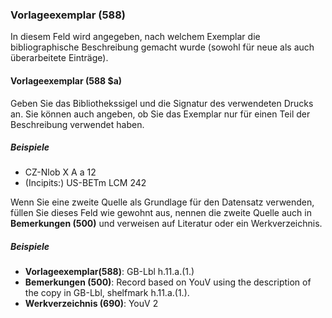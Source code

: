 ### Vorlageexemplar (588)

In diesem Feld wird angegeben, nach welchem Exemplar die bibliographische Beschreibung gemacht wurde (sowohl für neue als auch überarbeitete Einträge).

#### Vorlageexemplar (588 $a)

Geben Sie das Bibliothekssigel und die Signatur des verwendeten Drucks an. Sie können auch angeben, ob Sie das Exemplar nur für einen Teil der Beschreibung verwendet haben.

##### Beispiele

- CZ-Nlob X A a 12
- (Incipits:) US-BETm LCM 242

Wenn Sie eine zweite Quelle als Grundlage für den Datensatz verwenden, füllen Sie dieses Feld wie gewohnt aus, nennen die zweite Quelle auch in **Bemerkungen (500)** und verweisen auf Literatur oder ein Werkverzeichnis.

##### Beispiele

- **Vorlageexemplar(588)**: GB-Lbl h.11.a.(1.)
- **Bemerkungen (500)**: Record based on YouV using the description of the copy in GB-Lbl, shelfmark h.11.a.(1.).
- **Werkverzeichnis (690)**: YouV 2
